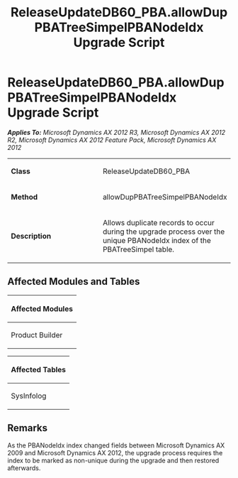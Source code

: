 ﻿---
title: ReleaseUpdateDB60_PBA.allowDupPBATreeSimpelPBANodeIdx Upgrade Script
TOCTitle: ReleaseUpdateDB60_PBA.allowDupPBATreeSimpelPBANodeIdx Upgrade Script
ms:assetid: d3cf0961-e2b6-001a-aced-1154bece9900
ms:mtpsurl: https://msdn.microsoft.com/en-us/library/JJ686981(v=AX.60)
ms:contentKeyID: 49711432
ms.date: 05/18/2015
mtps_version: v=AX.60
---

# ReleaseUpdateDB60\_PBA.allowDupPBATreeSimpelPBANodeIdx Upgrade Script 


_**Applies To:** Microsoft Dynamics AX 2012 R3, Microsoft Dynamics AX 2012 R2, Microsoft Dynamics AX 2012 Feature Pack, Microsoft Dynamics AX 2012_

<table>
<colgroup>
<col style="width: 50%" />
<col style="width: 50%" />
</colgroup>
<tbody>
<tr class="odd">
<td><p><strong>Class</strong></p></td>
<td><p>ReleaseUpdateDB60_PBA</p></td>
</tr>
<tr class="even">
<td><p><strong>Method</strong></p></td>
<td><p>allowDupPBATreeSimpelPBANodeIdx</p></td>
</tr>
<tr class="odd">
<td><p><strong>Description</strong></p></td>
<td><p>Allows duplicate records to occur during the upgrade process over the unique PBANodeIdx index of the PBATreeSimpel table.</p></td>
</tr>
</tbody>
</table>


## Affected Modules and Tables

<table>
<colgroup>
<col style="width: 100%" />
</colgroup>
<thead>
<tr class="header">
<th><p>Affected Modules</p></th>
</tr>
</thead>
<tbody>
<tr class="odd">
<td><p>Product Builder</p></td>
</tr>
</tbody>
</table>


<table>
<colgroup>
<col style="width: 100%" />
</colgroup>
<thead>
<tr class="header">
<th><p>Affected Tables</p></th>
</tr>
</thead>
<tbody>
<tr class="odd">
<td><p>SysInfolog</p></td>
</tr>
</tbody>
</table>


## Remarks

As the PBANodeIdx index changed fields between Microsoft Dynamics AX 2009 and Microsoft Dynamics AX 2012, the upgrade process requires the index to be marked as non-unique during the upgrade and then restored afterwards.

  


